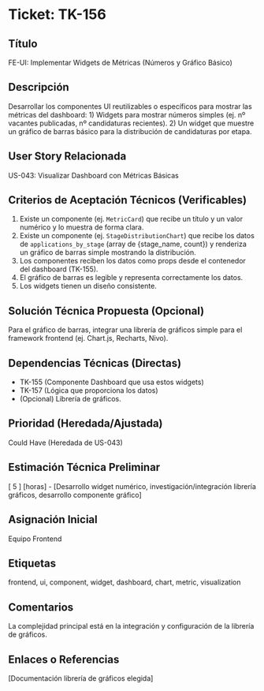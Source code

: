 # Ticket: TK-156

## Título
FE-UI: Implementar Widgets de Métricas (Números y Gráfico Básico)

## Descripción
Desarrollar los componentes UI reutilizables o específicos para mostrar las métricas del dashboard: 1) Widgets para mostrar números simples (ej. nº vacantes publicadas, nº candidaturas recientes). 2) Un widget que muestre un gráfico de barras básico para la distribución de candidaturas por etapa.

## User Story Relacionada
US-043: Visualizar Dashboard con Métricas Básicas

## Criterios de Aceptación Técnicos (Verificables)
1.  Existe un componente (ej. `MetricCard`) que recibe un título y un valor numérico y lo muestra de forma clara.
2.  Existe un componente (ej. `StageDistributionChart`) que recibe los datos de `applications_by_stage` (array de {stage_name, count}) y renderiza un gráfico de barras simple mostrando la distribución.
3.  Los componentes reciben los datos como props desde el contenedor del dashboard (TK-155).
4.  El gráfico de barras es legible y representa correctamente los datos.
5.  Los widgets tienen un diseño consistente.

## Solución Técnica Propuesta (Opcional)
Para el gráfico de barras, integrar una librería de gráficos simple para el framework frontend (ej. Chart.js, Recharts, Nivo).

## Dependencias Técnicas (Directas)
* TK-155 (Componente Dashboard que usa estos widgets)
* TK-157 (Lógica que proporciona los datos)
* (Opcional) Librería de gráficos.

## Prioridad (Heredada/Ajustada)
Could Have (Heredada de US-043)

## Estimación Técnica Preliminar
[ 5 ] [horas] - [Desarrollo widget numérico, investigación/integración librería gráficos, desarrollo componente gráfico]

## Asignación Inicial
Equipo Frontend

## Etiquetas
frontend, ui, component, widget, dashboard, chart, metric, visualization

## Comentarios
La complejidad principal está en la integración y configuración de la librería de gráficos.

## Enlaces o Referencias
[Documentación librería de gráficos elegida]